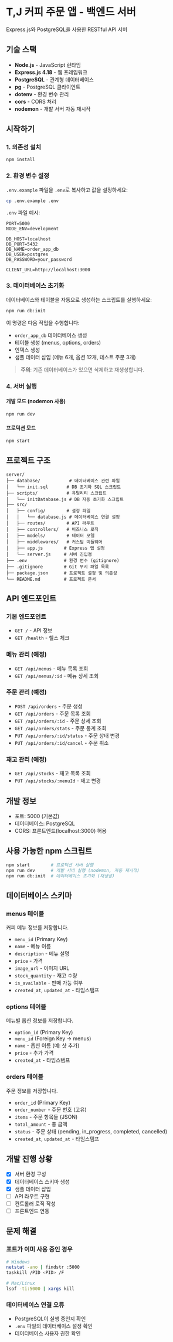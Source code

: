 # T,J 커피 주문 앱 - 백엔드 서버

Express.js와 PostgreSQL을 사용한 RESTful API 서버

## 기술 스택

- **Node.js** - JavaScript 런타임
- **Express.js 4.18** - 웹 프레임워크
- **PostgreSQL** - 관계형 데이터베이스
- **pg** - PostgreSQL 클라이언트
- **dotenv** - 환경 변수 관리
- **cors** - CORS 처리
- **nodemon** - 개발 서버 자동 재시작

## 시작하기

### 1. 의존성 설치

```bash
npm install
```

### 2. 환경 변수 설정

`.env.example` 파일을 `.env`로 복사하고 값을 설정하세요:

```bash
cp .env.example .env
```

`.env` 파일 예시:
```
PORT=5000
NODE_ENV=development

DB_HOST=localhost
DB_PORT=5432
DB_NAME=order_app_db
DB_USER=postgres
DB_PASSWORD=your_password

CLIENT_URL=http://localhost:3000
```

### 3. 데이터베이스 초기화

데이터베이스와 테이블을 자동으로 생성하는 스크립트를 실행하세요:

```bash
npm run db:init
```

이 명령은 다음 작업을 수행합니다:
- `order_app_db` 데이터베이스 생성
- 테이블 생성 (menus, options, orders)
- 인덱스 생성
- 샘플 데이터 삽입 (메뉴 6개, 옵션 12개, 테스트 주문 3개)

> **주의**: 기존 데이터베이스가 있으면 삭제하고 재생성합니다.

### 4. 서버 실행

#### 개발 모드 (nodemon 사용)
```bash
npm run dev
```

#### 프로덕션 모드
```bash
npm start
```

## 프로젝트 구조

```
server/
├── database/           # 데이터베이스 관련 파일
│   └── init.sql       # DB 초기화 SQL 스크립트
├── scripts/           # 유틸리티 스크립트
│   └── initDatabase.js # DB 자동 초기화 스크립트
├── src/
│   ├── config/        # 설정 파일
│   │   └── database.js # 데이터베이스 연결 설정
│   ├── routes/        # API 라우트
│   ├── controllers/   # 비즈니스 로직
│   ├── models/        # 데이터 모델
│   ├── middlewares/   # 커스텀 미들웨어
│   ├── app.js        # Express 앱 설정
│   └── server.js     # 서버 진입점
├── .env              # 환경 변수 (gitignore)
├── .gitignore        # Git 무시 파일 목록
├── package.json      # 프로젝트 설정 및 의존성
└── README.md         # 프로젝트 문서
```

## API 엔드포인트

### 기본 엔드포인트

- `GET /` - API 정보
- `GET /health` - 헬스 체크

### 메뉴 관리 (예정)

- `GET /api/menus` - 메뉴 목록 조회
- `GET /api/menus/:id` - 메뉴 상세 조회

### 주문 관리 (예정)

- `POST /api/orders` - 주문 생성
- `GET /api/orders` - 주문 목록 조회
- `GET /api/orders/:id` - 주문 상세 조회
- `GET /api/orders/stats` - 주문 통계 조회
- `PUT /api/orders/:id/status` - 주문 상태 변경
- `PUT /api/orders/:id/cancel` - 주문 취소

### 재고 관리 (예정)

- `GET /api/stocks` - 재고 목록 조회
- `PUT /api/stocks/:menuId` - 재고 변경

## 개발 정보

- 포트: 5000 (기본값)
- 데이터베이스: PostgreSQL
- CORS: 프론트엔드(localhost:3000) 허용

## 사용 가능한 npm 스크립트

```bash
npm start        # 프로덕션 서버 실행
npm run dev      # 개발 서버 실행 (nodemon, 자동 재시작)
npm run db:init  # 데이터베이스 초기화 (재생성)
```

## 데이터베이스 스키마

### menus 테이블
커피 메뉴 정보를 저장합니다.
- `menu_id` (Primary Key)
- `name` - 메뉴 이름
- `description` - 메뉴 설명
- `price` - 가격
- `image_url` - 이미지 URL
- `stock_quantity` - 재고 수량
- `is_available` - 판매 가능 여부
- `created_at`, `updated_at` - 타임스탬프

### options 테이블
메뉴별 옵션 정보를 저장합니다.
- `option_id` (Primary Key)
- `menu_id` (Foreign Key → menus)
- `name` - 옵션 이름 (예: 샷 추가)
- `price` - 추가 가격
- `created_at` - 타임스탬프

### orders 테이블
주문 정보를 저장합니다.
- `order_id` (Primary Key)
- `order_number` - 주문 번호 (고유)
- `items` - 주문 항목들 (JSON)
- `total_amount` - 총 금액
- `status` - 주문 상태 (pending, in_progress, completed, cancelled)
- `created_at`, `updated_at` - 타임스탬프

## 개발 진행 상황

- [x] 서버 환경 구성
- [x] 데이터베이스 스키마 생성
- [x] 샘플 데이터 삽입
- [ ] API 라우트 구현
- [ ] 컨트롤러 로직 작성
- [ ] 프론트엔드 연동

## 문제 해결

### 포트가 이미 사용 중인 경우
```bash
# Windows
netstat -ano | findstr :5000
taskkill /PID <PID> /F

# Mac/Linux
lsof -ti:5000 | xargs kill
```

### 데이터베이스 연결 오류
- PostgreSQL이 실행 중인지 확인
- `.env` 파일의 데이터베이스 설정 확인
- 데이터베이스 사용자 권한 확인

